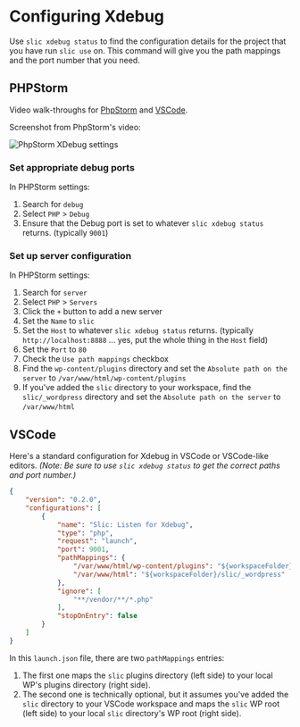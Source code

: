 # Configuring Xdebug

Use `slic xdebug status` to find the configuration details for the project that you have run `slic use` on. This command will give you the path mappings and the port number that you need.

## PHPStorm

Video walk-throughs for [PhpStorm](https://drive.google.com/file/d/1sD8djXgmYWCUDCm_1XZNRx_GBbotmmiB/view?usp=sharing) and [VSCode](https://drive.google.com/file/d/1519M2SRVgWVgTm0Px6UKfBjoQgxCR7Cp/view?usp=sharing).

Screenshot from PhpStorm's video:

![PhpStorm XDebug settings](/docs/images/slic-Xdebug-PhpStorm.png "PhpStorm XDebug settings")

### Set appropriate debug ports

In PHPStorm settings:

1. Search for `debug`
2. Select `PHP` > `Debug`
3. Ensure that the Debug port is set to whatever `slic xdebug status` returns. (typically `9001`)

### Set up server configuration

In PHPStorm settings:

1. Search for `server`
2. Select `PHP` > `Servers`
3. Click the `+` button to add a new server
4. Set the `Name` to `slic`
5. Set the `Host` to whatever `slic xdebug status` returns. (typically `http://localhost:8888` ... yes, put the whole thing in the `Host` field)
6. Set the `Port` to `80`
7. Check the `Use path mappings` checkbox
8. Find the `wp-content/plugins` directory and set the `Absolute path on the server` to `/var/www/html/wp-content/plugins`
9. If you've added the `slic` directory to your workspace, find the `slic/_wordpress` directory and set the `Absolute path on the server` to `/var/www/html`


## VSCode

Here's a standard configuration for Xdebug in VSCode or VSCode-like editors. _(Note: Be sure to use `slic xdebug status` to get the correct paths and port number.)_

```json
{
	"version": "0.2.0",
	"configurations": [
		{
			"name": "Slic: Listen for Xdebug",
			"type": "php",
			"request": "launch",
			"port": 9001,
			"pathMappings": {
				"/var/www/html/wp-content/plugins": "${workspaceFolder}/<PATH_TO_WP_CONTENT_DIR>/plugins",
				"/var/www/html": "${workspaceFolder}/slic/_wordpress"
			},
			"ignore": [
				"**/vendor/**/*.php"
			],
			"stopOnEntry": false
		}
	]
}
```

In this `launch.json` file, there are two `pathMappings` entries:

1. The first one maps the `slic` plugins directory (left side) to your local WP's plugins directory (right side).
2. The second one is technically optional, but it assumes you've added the `slic` directory to your VSCode workspace and maps the `slic` WP root (left side) to your local `slic` directory's WP root (right side).